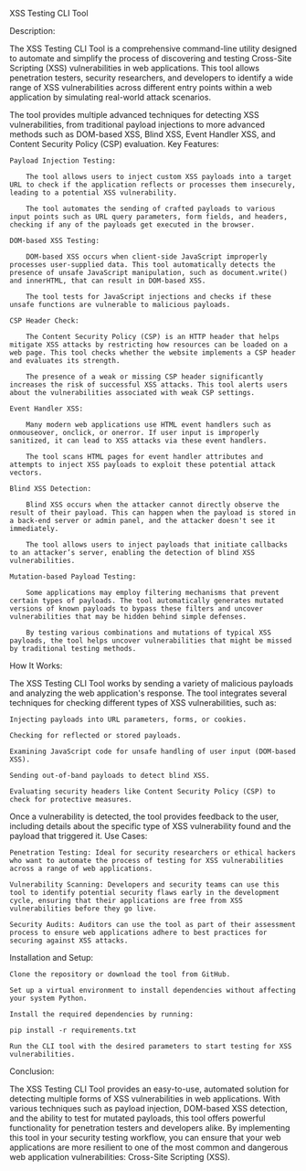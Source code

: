 XSS Testing CLI Tool

Description:

The XSS Testing CLI Tool is a comprehensive command-line utility designed to automate and simplify the process of discovering and testing Cross-Site Scripting (XSS) vulnerabilities in web applications. This tool allows penetration testers, security researchers, and developers to identify a wide range of XSS vulnerabilities across different entry points within a web application by simulating real-world attack scenarios.

The tool provides multiple advanced techniques for detecting XSS vulnerabilities, from traditional payload injections to more advanced methods such as DOM-based XSS, Blind XSS, Event Handler XSS, and Content Security Policy (CSP) evaluation.
Key Features:

    Payload Injection Testing:

        The tool allows users to inject custom XSS payloads into a target URL to check if the application reflects or processes them insecurely, leading to a potential XSS vulnerability.

        The tool automates the sending of crafted payloads to various input points such as URL query parameters, form fields, and headers, checking if any of the payloads get executed in the browser.

    DOM-based XSS Testing:

        DOM-based XSS occurs when client-side JavaScript improperly processes user-supplied data. This tool automatically detects the presence of unsafe JavaScript manipulation, such as document.write() and innerHTML, that can result in DOM-based XSS.

        The tool tests for JavaScript injections and checks if these unsafe functions are vulnerable to malicious payloads.

    CSP Header Check:

        The Content Security Policy (CSP) is an HTTP header that helps mitigate XSS attacks by restricting how resources can be loaded on a web page. This tool checks whether the website implements a CSP header and evaluates its strength.

        The presence of a weak or missing CSP header significantly increases the risk of successful XSS attacks. This tool alerts users about the vulnerabilities associated with weak CSP settings.

    Event Handler XSS:

        Many modern web applications use HTML event handlers such as onmouseover, onclick, or onerror. If user input is improperly sanitized, it can lead to XSS attacks via these event handlers.

        The tool scans HTML pages for event handler attributes and attempts to inject XSS payloads to exploit these potential attack vectors.

    Blind XSS Detection:

        Blind XSS occurs when the attacker cannot directly observe the result of their payload. This can happen when the payload is stored in a back-end server or admin panel, and the attacker doesn't see it immediately.

        The tool allows users to inject payloads that initiate callbacks to an attacker’s server, enabling the detection of blind XSS vulnerabilities.

    Mutation-based Payload Testing:

        Some applications may employ filtering mechanisms that prevent certain types of payloads. The tool automatically generates mutated versions of known payloads to bypass these filters and uncover vulnerabilities that may be hidden behind simple defenses.

        By testing various combinations and mutations of typical XSS payloads, the tool helps uncover vulnerabilities that might be missed by traditional testing methods.

How It Works:

The XSS Testing CLI Tool works by sending a variety of malicious payloads and analyzing the web application's response. The tool integrates several techniques for checking different types of XSS vulnerabilities, such as:

    Injecting payloads into URL parameters, forms, or cookies.

    Checking for reflected or stored payloads.

    Examining JavaScript code for unsafe handling of user input (DOM-based XSS).

    Sending out-of-band payloads to detect blind XSS.

    Evaluating security headers like Content Security Policy (CSP) to check for protective measures.

Once a vulnerability is detected, the tool provides feedback to the user, including details about the specific type of XSS vulnerability found and the payload that triggered it.
Use Cases:

    Penetration Testing: Ideal for security researchers or ethical hackers who want to automate the process of testing for XSS vulnerabilities across a range of web applications.

    Vulnerability Scanning: Developers and security teams can use this tool to identify potential security flaws early in the development cycle, ensuring that their applications are free from XSS vulnerabilities before they go live.

    Security Audits: Auditors can use the tool as part of their assessment process to ensure web applications adhere to best practices for securing against XSS attacks.

Installation and Setup:

    Clone the repository or download the tool from GitHub.

    Set up a virtual environment to install dependencies without affecting your system Python.

    Install the required dependencies by running:

    pip install -r requirements.txt

    Run the CLI tool with the desired parameters to start testing for XSS vulnerabilities.

Conclusion:

The XSS Testing CLI Tool provides an easy-to-use, automated solution for detecting multiple forms of XSS vulnerabilities in web applications. With various techniques such as payload injection, DOM-based XSS detection, and the ability to test for mutated payloads, this tool offers powerful functionality for penetration testers and developers alike. By implementing this tool in your security testing workflow, you can ensure that your web applications are more resilient to one of the most common and dangerous web application vulnerabilities: Cross-Site Scripting (XSS).
